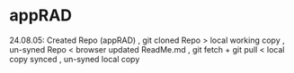 # appRAD
24.08.05: Created Repo (appRAD)
, git cloned Repo > local working copy
, un-syned Repo   < browser updated ReadMe.md
, git fetch + git pull < local copy synced 
, un-syned local copy